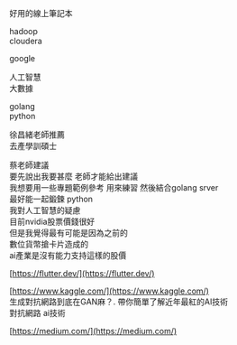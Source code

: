 好用的線上筆記本  
  
hadoop  
cloudera  
  
google  
  
人工智慧  
大數據  
  
golang  
python  
  
徐昌緒老師推薦  
去產學訓碩士  
  
  
  
蔡老師建議  
要先說出我要甚麼 老師才能給出建議  
我想要用一些專題範例參考 用來練習 然後結合golang srver  
最好能一起鍛鍊 python  
我對人工智慧的疑慮  
目前nvidia股票價錢很好  
但是我覺得最有可能是因為之前的  
數位貨幣搶卡片造成的  
ai產業是沒有能力支持這樣的股價  
  
  
[https://flutter.dev/](https://flutter.dev/)  
  
[https://www.kaggle.com/](https://www.kaggle.com/)  
生成對抗網路到底在GAN麻？. 帶你簡單了解近年最紅的AI技術  
對抗網路 ai技術  
  
[https://medium.com/](https://medium.com/)